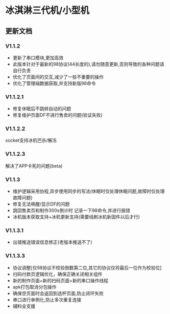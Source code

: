 
# 冰淇淋三代机/小型机

## 更新文档

### V1.1.2

- 更新了串口模块,更加高效
- 此版本针对于最新的98协议(44长度的),请勿随意更新,否则导致的各种问题请自行负责
- 优化了页面间的交互,减少了一些不重要的操作
- 优化了管理端数据获取,并支持新版98命令

### V1.1.2.1

- 修复休眠后不跳转自动的问题
- 修复维护页面DF不进行售卖的问题(验证失败)

### V1.1.2.2

socket支持冰机巴杀/解冻

### V1.1.2.3

解决了APP卡死的问题(beta)

### V1.1.3

- 维护逻辑采用协程,异步使用同步的写法(休眠时仅处理休眠问题,故障时仅处理故障问题)
- 修复无法唤醒/显示DF的问题
- 跳回售卖页和制作300s倒计时 记录一下98命令,并进行报错
- 冰机版本获取支持+冰机更新支持(需要线刷冰机新固件以后才行)

### V1.1.3.1

- 出错推送错误信息修正(老版本推送不了)

### V1.1.3.3

- 协议调整[仅98协议不校验倒数第二位,其它的协议仅将最后一位作为校验位]
- 扫码付款页逻辑优化，确保正确关闭相关组件
- 新的制作页面+新的扫码页面+新的串口操作线程
- apk打包取消分包操作
- 确保空页面时会返回到选杯页面,防止闭环失败
- 串口进行单例化,防止多次重复连接
- 辅料全支援

